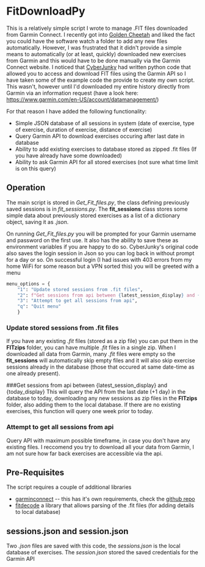 # FitDownloadPy
This is a relatively simple script I wrote to manage .FIT files downloaded from Garmin Connect. I recently got into [Golden Cheetah](https://www.goldencheetah.org/) and liked the fact you could have the software watch a folder to add any new files automatically. However, I was frustrated that it didn't provide a simple means to automatically (or at least, quickly) downloaded new exercises from Garmin and this would have to be done manually via the Garmin Connect website.
I noticed that [CyberJunky](https://github.com/cyberjunky/python-garminconnect) had written python code that allowed you to access and download FIT files using the Garmin API so I have taken some of the example code the provide to create my own script. This wasn't, however until I'd downloaded my entire history directly from Garmin via an information request (have a look here: https://www.garmin.com/en-US/account/datamanagement/)

For that reason I have added the following functionality:
* Simple JSON database of all sessions in system (date of exercise, type of exercise, duration of exercise, distance of exercise)
* Query Garmin API to download exercises occuring after last date in database
* Ability to add existing exercises to database stored as zipped .fit files (If you have already have some downloaded)
* Ability to ask Garmin API for all stored exercises (not sure what time limit is on this query)

## Operation
The main script is stored in *Get_Fit_files.py*, the class defining previously saved sessions is in *fit_sessions.py*. The **fit_sessions** class stores some simple data about previously stored exercises as a list of a dictionary object, saving it as *.json*.

On running *Get_Fit_files.py* you will be prompted for your Garmin username and password on the first use. It also has the ability to save these as environment variables if you are happy to do so. CyberJunky's original code also saves the login session in Json so you can log back in without prompt for a day or so. On successful login (I had issues with 403 errors from my home WiFi for some reason but a VPN sorted this) you will be greeted with a menu
```python
menu_options = {
    "1": "Update stored sessions from .fit files",
    "2": f"Get sessions from api between {latest_session_display} and {today_display}",
    "3": "Attempt to get all sessions from api",
    "q": "Quit menu"
    }
```
### Update stored sessions from .fit files
If you have any existing *.fit* files (stored as a zip file) you can put them in the **FITzips** folder, you can have multiple *.fit* files in a single zip. When I downloaded all data from Garmin, many *.fit* files were empty so the  **fit_sessions** will automatically skip empty files and it will also skip exercise sessions already in the database (those that occured at same date-time as one already present).

###Get sessions from api between {latest_session_display} and {today_display}
This will query the API from the last date (+1 day) in the database to today, downloading any new sessions as zip files in the **FITzips** folder, also adding them to the local database.
If there are no existing exercises, this function will query one week prior to today.

### Attempt to get all sessions from api
Query API with maximum possible timeframe, in case you don't have any existing files. I reccomend you try to download all your data from Garmin, I am not sure how far back exercises are accessible via the api.

## Pre-Requisites
The script requires a couple of additional libraries
* [garminconnect](https://pypi.org/project/garminconnect/) -- this has it's own requirements, check the [github repo](https://github.com/cyberjunky/python-garminconnect)
* [fitdecode](https://pypi.org/project/fitdecode/) a library that allows parsing of the .fit files (for adding details to local database)


## sessions.json and session.json
Two *.json* files are saved with this code, the *sessions.json* is the local database of exercises. The *session.json* stored the saved credentials for the Garmin API
